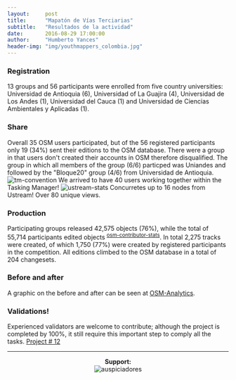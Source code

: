 ```yaml
---
layout:     post
title:      "Mapatón de Vías Terciarias"
subtitle:   "Resultados de la actividad"
date:       2016-08-29 17:00:00
author:     "Humberto Yances"
header-img: "img/youthmappers_colombia.jpg"
---
```


<h3><strong>Registration</strong></h3>
13 groups and 56 participants were enrolled from five country universities: Universidad de Antioquia (6), Universidad of La Guajira (4), Universidad de Los Andes (1), Universidad del Cauca (1) and Universidad de Ciencias Ambientales y Aplicadas (1).

<h3><strong>Share</strong></h3>
Overall 35 OSM users participated, but of the 56 registered participants only 19 (34%) sent their editions to the OSM database. There were a group in that users don't created their accounts in OSM therefore disqualified. The group in which all members of the group (6/6) particped was Uniandes and followed by the "Bloque20" group (4/6) from Universidad de Antioquia.

<img src="{{site.baseurl}}/img/tm-convencion.jpg" alt="tm-convention">
We arrived to have 40 users working together within the Tasking Manager!

<img src="{{site.baseurl}}/img/ustream-stats.png" alt="ustream-stats">
Concurretes up to 16 nodes from Ustream! Over 80 unique views.

<h3><strong>Production</strong></h3>
Participating groups released 42,575 objects (76%), while the total of 55,714 participants edited objects <sup><a href="https://github.com/pierzen/osm-contributor-stats" target="blank">osm-contributor-stats</a></sup>. In total 2,275 tracks were created, of which 1,750 (77%) were created by registered participants in the competition. All editions climbed to the OSM database in a total of 204 changesets.

<h3><strong>Before and after</strong></h3>
A graphic on the before and after can be seen at <a href="http://osm-analytics.org/#/compare/polygon:zvk_Mcnfs%40oTnf_%40%7DnDf%7Df%40crl%40lXgaKafr%40fsDeo%5Dw 7DLm 7BOmqZi%%%% 60c% 40mgJ_pp 40xiKmiRtiVtdKfoQf% 7BEtqGxwUrfQ% 7CjW / 2016 ... now / highways" target ="_blank">OSM-Analytics</a>.

<h3><strong>Validations!</Strong></h3>
Experienced validators are welcome to contribute; although the project is completed by 100%, it still require this important step to comply all the tasks. <a href="http://tareas.openstreetmap.co/project/12" target="_blank">Project # 12</a>

<hr>
<p align="center"><strong>Support:</strong><br>
<img src="{{ site.baseurl }}/img/auspicio.jpg" alt="auspiciadores"></p>
